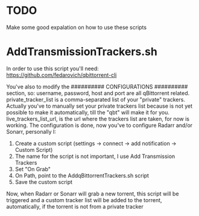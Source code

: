 # TODO
Make some good expalation on how to use these scripts

# AddTransmissionTrackers.sh
In order to use this script you'll need:
https://github.com/fedarovich/qbittorrent-cli

You've also to modify the ########## CONFIGURATIONS ########## section, so:
username, password, host and port are all qBittorrent related.
private_tracker_list is a comma-separated list of your "private" trackers.
Actually you've to manually set your private trackers list because is not yet possible to make it automatically, till the "qbt" will make it for you.
live_trackers_list_url, is the url where the trackers list are taken, for now is working.
The configuration is done, now you've to configure Radarr and/or Sonarr, personally I:
1. Create a custom script (settings -> connect -> add notification -> Custom Script)
2. The name for the script is not important, I use Add Transmission Trackers
3. Set "On Grab"
4. On Path, point to the AddqBittorrentTrackers.sh script
5. Save the custom script

Now, when Radarr or Sonarr will grab a new torrent, this script will be triggered and a custom tracker list will be added to the torrent, automatically, if the torrent is not from a private tracker
